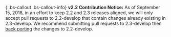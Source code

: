 {:.bs-callout .bs-callout-info}
**v2.2 Contribution Notice:**
As of September 15, 2018, in an effort to keep 2.2 and 2.3 releases aligned, we will only accept pull requests to 2.2-develop that contain changes already existing in 2.3-develop. We recommend submitting pull requests to 2.3-develop then [back porting](#porting) the changes to 2.2-develop.
